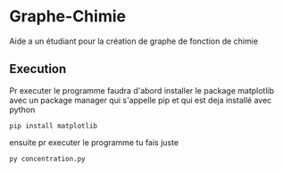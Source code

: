 # Graphe-Chimie
 Aide a un étudiant pour la création de graphe de fonction de chimie

## Execution

Pr executer le programme faudra d'abord installer le package matplotlib avec un package manager qui s'appelle pip et qui est deja installé avec python

`
pip install matplotlib
`

ensuite pr executer le programme tu fais juste

`
py concentration.py
`
